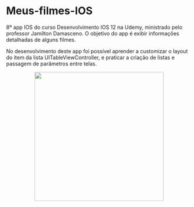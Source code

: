# Meus-filmes-IOS
8º app IOS do curso Desenvolvimento IOS 12 na Udemy, ministrado pelo professor Jamilton Damasceno. O objetivo do app é exibir informações detalhadas de alguns filmes.

No desenvolvimento deste app foi possível aprender a customizar o layout do item da lista UITableViewController, e praticar a criação de listas e passagem de parâmetros entre telas.

<p align="center">
  <img src="https://github.com/Gilbert097/Meus-filmes-IOS/blob/main/app-filmes.gif?raw=true" width="350">
</p>
